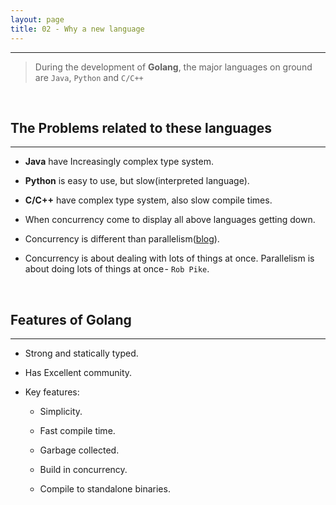 ```yaml
---
layout: page
title: 02 - Why a new language
---
```

***

> During the development of **Golang**, the major languages on ground are `Java`, `Python` and `C/C++`

&nbsp;

## The Problems related to these languages
***

- **Java** have Increasingly complex type system.

- **Python** is easy to use, but slow(interpreted language).

- **C/C++** have complex type system, also slow compile times.

- When concurrency come to display all above languages getting down.

- Concurrency is different than parallelism([blog](https://blog.golang.org/concurrency-is-not-parallelism)).

- Concurrency is about dealing with lots of things at once. Parallelism is about doing lots of things at once - `Rob Pike`.

&nbsp;

## Features of Golang
***

- Strong and statically typed.

- Has Excellent community.

- Key features:

  - Simplicity.

  - Fast compile time.

  - Garbage collected.

  - Build in concurrency.

  - Compile to standalone binaries.

